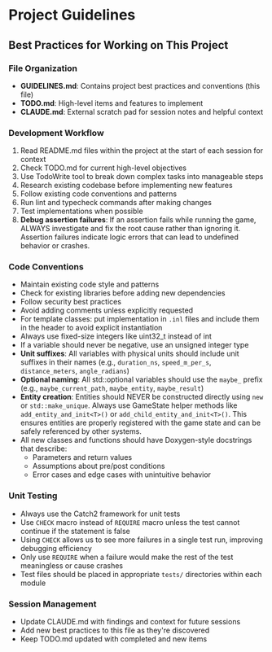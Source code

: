 # Project Guidelines

## Best Practices for Working on This Project

### File Organization
- **GUIDELINES.md**: Contains project best practices and conventions (this file)
- **TODO.md**: High-level items and features to implement
- **CLAUDE.md**: External scratch pad for session notes and helpful context

### Development Workflow
1. Read README.md files within the project at the start of each session for context
2. Check TODO.md for current high-level objectives
3. Use TodoWrite tool to break down complex tasks into manageable steps
4. Research existing codebase before implementing new features
5. Follow existing code conventions and patterns
6. Run lint and typecheck commands after making changes
7. Test implementations when possible
8. **Debug assertion failures**: If an assertion fails while running the game, ALWAYS investigate and fix the root cause rather than ignoring it. Assertion failures indicate logic errors that can lead to undefined behavior or crashes.

### Code Conventions
- Maintain existing code style and patterns
- Check for existing libraries before adding new dependencies
- Follow security best practices
- Avoid adding comments unless explicitly requested
- For template classes: put implementation in `.inl` files and include them in the header to avoid explicit instantiation
- Always use fixed-size integers like uint32_t instead of int
- If a variable should never be negative, use an unsigned integer type
- **Unit suffixes**: All variables with physical units should include unit suffixes in their names (e.g., `duration_ns`, `speed_m_per_s`, `distance_meters`, `angle_radians`)
- **Optional naming**: All std::optional variables should use the `maybe_` prefix (e.g., `maybe_current_path`, `maybe_entity`, `maybe_result`)
- **Entity creation**: Entities should NEVER be constructed directly using `new` or `std::make_unique`. Always use GameState helper methods like `add_entity_and_init<T>()` or `add_child_entity_and_init<T>()`. This ensures entities are properly registered with the game state and can be safely referenced by other systems.
- All new classes and functions should have Doxygen-style docstrings that describe:
  - Parameters and return values
  - Assumptions about pre/post conditions
  - Error cases and edge cases with unintuitive behavior

### Unit Testing
- Always use the Catch2 framework for unit tests
- Use `CHECK` macro instead of `REQUIRE` macro unless the test cannot continue if the statement is false
- Using `CHECK` allows us to see more failures in a single test run, improving debugging efficiency
- Only use `REQUIRE` when a failure would make the rest of the test meaningless or cause crashes
- Test files should be placed in appropriate `tests/` directories within each module

### Session Management
- Update CLAUDE.md with findings and context for future sessions
- Add new best practices to this file as they're discovered
- Keep TODO.md updated with completed and new items